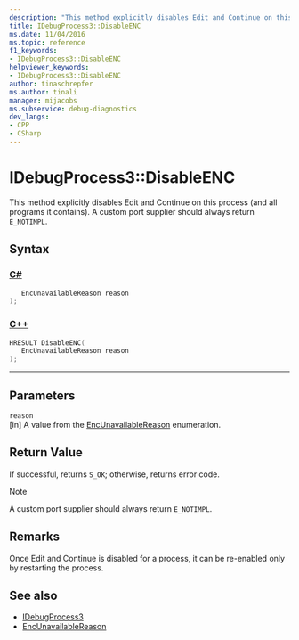 ```yaml
---
description: "This method explicitly disables Edit and Continue on this process (and all programs it contains)."
title: IDebugProcess3::DisableENC
ms.date: 11/04/2016
ms.topic: reference
f1_keywords:
- IDebugProcess3::DisableENC
helpviewer_keywords:
- IDebugProcess3::DisableENC
author: tinaschrepfer
ms.author: tinali
manager: mijacobs
ms.subservice: debug-diagnostics
dev_langs:
- CPP
- CSharp
---
```

# IDebugProcess3::DisableENC

This method explicitly disables Edit and Continue on this process (and all programs it contains). A custom port supplier should always return `E_NOTIMPL`.

## Syntax

### [C#](#tab/csharp)
```csharp
   EncUnavailableReason reason
);
```
### [C++](#tab/cpp)
```cpp
HRESULT DisableENC(
   EncUnavailableReason reason
);
```
---

## Parameters
`reason`\
[in] A value from the [EncUnavailableReason](../../../extensibility/debugger/reference/encunavailablereason.md) enumeration.

## Return Value
 If successful, returns `S_OK`; otherwise, returns error code.

> [!NOTE]
> A custom port supplier should always return `E_NOTIMPL`.

## Remarks
 Once Edit and Continue is disabled for a process, it can be re-enabled only by restarting the process.

## See also
- [IDebugProcess3](../../../extensibility/debugger/reference/idebugprocess3.md)
- [EncUnavailableReason](../../../extensibility/debugger/reference/encunavailablereason.md)
